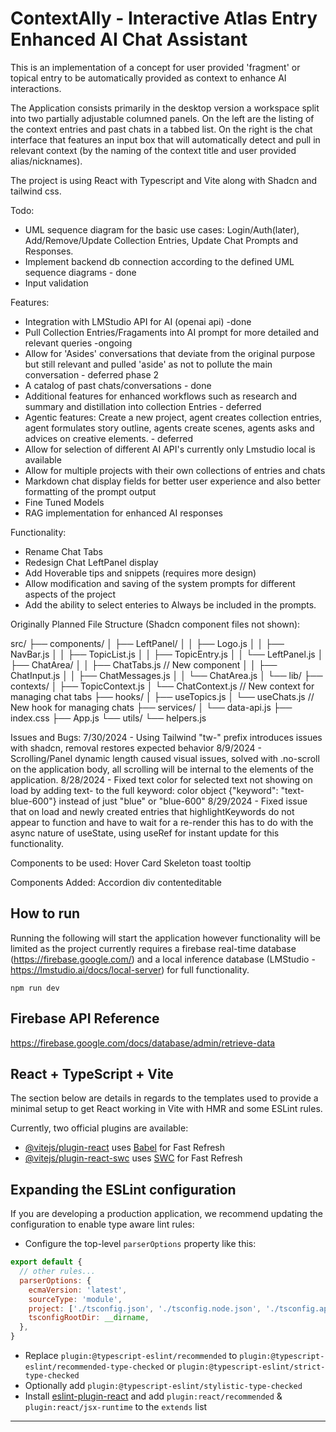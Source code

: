 # ContextAlly - Interactive Atlas Entry Enhanced AI Chat Assistant

This is an implementation of a concept for user provided 'fragment' or topical entry to be automatically provided as context to enhance AI interactions.

The Application consists primarily in the desktop version a workspace split into two partially adjustable columned panels. On the left are the listing of the context entries and past chats in a tabbed list. On the right is the chat interface that features an input box that will automatically detect and pull in relevant context (by the naming of the context title and user provided alias/nicknames).

The project is using React with Typescript and Vite along with Shadcn and tailwind css.


Todo:
- UML sequence diagram for the basic use cases: Login/Auth(later), Add/Remove/Update Collection Entries, Update Chat Prompts and Responses.
- Implement backend db connection according to the defined UML sequence diagrams - done
- Input validation


Features:
- Integration with LMStudio API for AI (openai api) -done
- Pull Collection Entries/Fragaments into AI prompt for more detailed and relevant queries -ongoing
- Allow for 'Asides' conversations that deviate from the original purpose but still relevant and pulled 'aside' as not to pollute the main conversation - deferred phase 2
- A catalog of past chats/conversations - done
- Additional features for enhanced workflows such as research and summary and distillation into collection Entries - deferred
- Agentic features: Create a new project, agent creates collection entries, agent formulates story outline, agents create scenes, agents asks and advices on creative elements. - deferred
- Allow for selection of different AI API's currently only Lmstudio local is available
- Allow for multiple projects with their own collections of entries and chats
- Markdown chat display fields for better user experience and also better formatting of the prompt output
- Fine Tuned Models
- RAG implementation for enhanced AI responses


Functionality:
- Rename Chat Tabs
- Redesign Chat LeftPanel display
- Add Hoverable tips and snippets (requires more design)
- Allow modification and saving of the system prompts for different aspects of the project
- Add the ability to select enteries to Always be included in the prompts.


Originally Planned File Structure (Shadcn component files not shown):

src/
├── components/
│   ├── LeftPanel/
│   │   ├── Logo.js
│   │   ├── NavBar.js
│   │   ├── TopicList.js
│   │   ├── TopicEntry.js
│   │   └── LeftPanel.js
│   ├── ChatArea/
│   │   ├── ChatTabs.js        // New component
│   │   ├── ChatInput.js
│   │   ├── ChatMessages.js
│   │   └── ChatArea.js
│   └── lib/
├── contexts/
│   ├── TopicContext.js
│   └── ChatContext.js         // New context for managing chat tabs
├── hooks/
│   ├── useTopics.js
│   └── useChats.js            // New hook for managing chats
├── services/
│   └── data-api.js
├── index.css
├── App.js
└── utils/
    └── helpers.js


Issues and Bugs:
7/30/2024 - Using Tailwind "tw-" prefix introduces issues with shadcn, removal restores expected behavior
8/9/2024 - Scrolling/Panel dynamic length caused visual issues, solved with .no-scroll on the application body, all scrolling will be internal to the elements of the application.
8/28/2024 - Fixed text color for selected text not showing on load by adding text- to the full keyword: color object {"keyword": "text-blue-600"} instead of just "blue" or "blue-600"
8/29/2024 - Fixed issue that on load and newly created entries that highlightKeywords do not appear to function and have to wait for a re-render this has to do with the async nature of useState, using useRef for instant update for this functionality.


Components to be used:
Hover Card
Skeleton
toast
tooltip

Components Added:
Accordion
div contenteditable

## How to run

Running the following will start the application however functionality will be limited as the project currently requires a firebase real-time database (https://firebase.google.com/) and a local inference database (LMStudio - https://lmstudio.ai/docs/local-server) for full functionality.


```npm run dev```


## Firebase API Reference

https://firebase.google.com/docs/database/admin/retrieve-data

## React + TypeScript + Vite

The section below are details in regards to the templates used to provide a minimal setup to get React working in Vite with HMR and some ESLint rules.

Currently, two official plugins are available:

- [@vitejs/plugin-react](https://github.com/vitejs/vite-plugin-react/blob/main/packages/plugin-react/README.md) uses [Babel](https://babeljs.io/) for Fast Refresh
- [@vitejs/plugin-react-swc](https://github.com/vitejs/vite-plugin-react-swc) uses [SWC](https://swc.rs/) for Fast Refresh

## Expanding the ESLint configuration

If you are developing a production application, we recommend updating the configuration to enable type aware lint rules:

- Configure the top-level `parserOptions` property like this:

```js
export default {
  // other rules...
  parserOptions: {
    ecmaVersion: 'latest',
    sourceType: 'module',
    project: ['./tsconfig.json', './tsconfig.node.json', './tsconfig.app.json'],
    tsconfigRootDir: __dirname,
  },
}
```

- Replace `plugin:@typescript-eslint/recommended` to `plugin:@typescript-eslint/recommended-type-checked` or `plugin:@typescript-eslint/strict-type-checked`
- Optionally add `plugin:@typescript-eslint/stylistic-type-checked`
- Install [eslint-plugin-react](https://github.com/jsx-eslint/eslint-plugin-react) and add `plugin:react/recommended` & `plugin:react/jsx-runtime` to the `extends` list

-----------------------------------------------------------------



